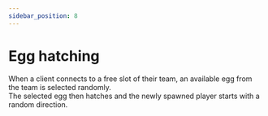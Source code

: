 ```yaml
---
sidebar_position: 8
---
```


# Egg hatching

When a client connects to a free slot of their team, an available egg from the team is selected
randomly.  
The selected egg then hatches and the newly spawned player starts with a random direction.
